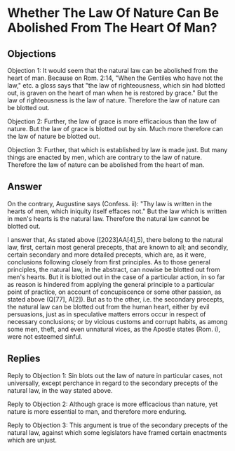 # Whether The Law Of Nature Can Be Abolished From The Heart Of Man?

## Objections

Objection 1: It would seem that the natural law can be abolished from the heart of man. Because on Rom. 2:14, "When the Gentiles who have not the law," etc. a gloss says that "the law of righteousness, which sin had blotted out, is graven on the heart of man when he is restored by grace." But the law of righteousness is the law of nature. Therefore the law of nature can be blotted out.

Objection 2: Further, the law of grace is more efficacious than the law of nature. But the law of grace is blotted out by sin. Much more therefore can the law of nature be blotted out.

Objection 3: Further, that which is established by law is made just. But many things are enacted by men, which are contrary to the law of nature. Therefore the law of nature can be abolished from the heart of man.

## Answer

On the contrary, Augustine says (Confess. ii): "Thy law is written in the hearts of men, which iniquity itself effaces not." But the law which is written in men's hearts is the natural law. Therefore the natural law cannot be blotted out.

I answer that, As stated above ([2023]AA[4],5), there belong to the natural law, first, certain most general precepts, that are known to all; and secondly, certain secondary and more detailed precepts, which are, as it were, conclusions following closely from first principles. As to those general principles, the natural law, in the abstract, can nowise be blotted out from men's hearts. But it is blotted out in the case of a particular action, in so far as reason is hindered from applying the general principle to a particular point of practice, on account of concupiscence or some other passion, as stated above (Q[77], A[2]). But as to the other, i.e. the secondary precepts, the natural law can be blotted out from the human heart, either by evil persuasions, just as in speculative matters errors occur in respect of necessary conclusions; or by vicious customs and corrupt habits, as among some men, theft, and even unnatural vices, as the Apostle states (Rom. i), were not esteemed sinful.

## Replies

Reply to Objection 1: Sin blots out the law of nature in particular cases, not universally, except perchance in regard to the secondary precepts of the natural law, in the way stated above.

Reply to Objection 2: Although grace is more efficacious than nature, yet nature is more essential to man, and therefore more enduring.

Reply to Objection 3: This argument is true of the secondary precepts of the natural law, against which some legislators have framed certain enactments which are unjust.